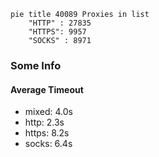 
```mermaid
pie title 40089 Proxies in list
    "HTTP" : 27835
    "HTTPS": 9957
    "SOCKS" : 8971
```

### Some Info
#### Average Timeout

- mixed: 4.0s
- http: 2.3s
- https: 8.2s
- socks: 6.4s